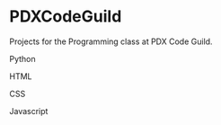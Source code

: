 # PDXCodeGuild
Projects for the Programming class at PDX Code Guild.

Python

HTML

CSS

Javascript
